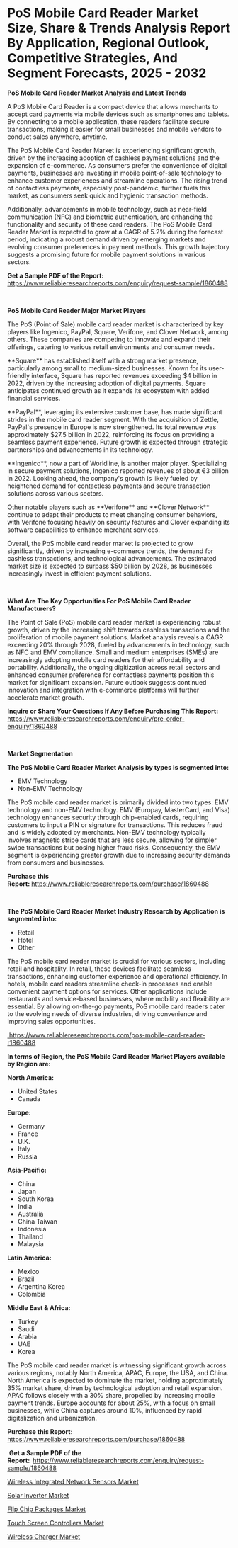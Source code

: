 <p><h1>PoS Mobile Card Reader Market Size, Share & Trends Analysis Report By Application, Regional Outlook, Competitive Strategies, And Segment Forecasts, 2025 - 2032</h1></p><p><strong>PoS Mobile Card Reader Market Analysis and Latest Trends</strong></p>
<p><p>A PoS Mobile Card Reader is a compact device that allows merchants to accept card payments via mobile devices such as smartphones and tablets. By connecting to a mobile application, these readers facilitate secure transactions, making it easier for small businesses and mobile vendors to conduct sales anywhere, anytime. </p><p>The PoS Mobile Card Reader Market is experiencing significant growth, driven by the increasing adoption of cashless payment solutions and the expansion of e-commerce. As consumers prefer the convenience of digital payments, businesses are investing in mobile point-of-sale technology to enhance customer experiences and streamline operations. The rising trend of contactless payments, especially post-pandemic, further fuels this market, as consumers seek quick and hygienic transaction methods.</p><p>Additionally, advancements in mobile technology, such as near-field communication (NFC) and biometric authentication, are enhancing the functionality and security of these card readers. The PoS Mobile Card Reader Market is expected to grow at a CAGR of 5.2% during the forecast period, indicating a robust demand driven by emerging markets and evolving consumer preferences in payment methods. This growth trajectory suggests a promising future for mobile payment solutions in various sectors.</p></p>
<p><strong>Get a Sample PDF of the Report:&nbsp;</strong> <a href="https://www.reliableresearchreports.com/enquiry/request-sample/1860488?utm_campaign=12&utm_medium=2&utm_source=Github&utm_content=ia&utm_term=10022025&utm_id=pos-mobile-card-reader">https://www.reliableresearchreports.com/enquiry/request-sample/1860488</a></p>
<p>&nbsp;</p>
<p><strong>PoS Mobile Card Reader Major Market Players</strong></p>
<p><p>The PoS (Point of Sale) mobile card reader market is characterized by key players like Ingenico, PayPal, Square, Verifone, and Clover Network, among others. These companies are competing to innovate and expand their offerings, catering to various retail environments and consumer needs.</p><p>**Square** has established itself with a strong market presence, particularly among small to medium-sized businesses. Known for its user-friendly interface, Square has reported revenues exceeding $4 billion in 2022, driven by the increasing adoption of digital payments. Square anticipates continued growth as it expands its ecosystem with added financial services.</p><p>**PayPal**, leveraging its extensive customer base, has made significant strides in the mobile card reader segment. With the acquisition of Zettle, PayPal's presence in Europe is now strengthened. Its total revenue was approximately $27.5 billion in 2022, reinforcing its focus on providing a seamless payment experience. Future growth is expected through strategic partnerships and advancements in its technology.</p><p>**Ingenico**, now a part of Worldline, is another major player. Specializing in secure payment solutions, Ingenico reported revenues of about €3 billion in 2022. Looking ahead, the company's growth is likely fueled by heightened demand for contactless payments and secure transaction solutions across various sectors.</p><p>Other notable players such as **Verifone** and **Clover Network** continue to adapt their products to meet changing consumer behaviors, with Verifone focusing heavily on security features and Clover expanding its software capabilities to enhance merchant services.</p><p>Overall, the PoS mobile card reader market is projected to grow significantly, driven by increasing e-commerce trends, the demand for cashless transactions, and technological advancements. The estimated market size is expected to surpass $50 billion by 2028, as businesses increasingly invest in efficient payment solutions.</p></p>
<p>&nbsp;</p>
<p><strong>What Are The Key Opportunities For PoS Mobile Card Reader Manufacturers?</strong></p>
<p><p>The Point of Sale (PoS) mobile card reader market is experiencing robust growth, driven by the increasing shift towards cashless transactions and the proliferation of mobile payment solutions. Market analysis reveals a CAGR exceeding 20% through 2028, fueled by advancements in technology, such as NFC and EMV compliance. Small and medium enterprises (SMEs) are increasingly adopting mobile card readers for their affordability and portability. Additionally, the ongoing digitization across retail sectors and enhanced consumer preference for contactless payments position this market for significant expansion. Future outlook suggests continued innovation and integration with e-commerce platforms will further accelerate market growth.</p></p>
<p><strong>Inquire or Share Your Questions If Any Before Purchasing This Report:</strong> <a href="https://www.reliableresearchreports.com/enquiry/pre-order-enquiry/1860488?utm_campaign=12&utm_medium=2&utm_source=Github&utm_content=ia&utm_term=10022025&utm_id=pos-mobile-card-reader">https://www.reliableresearchreports.com/enquiry/pre-order-enquiry/1860488</a></p>
<p>&nbsp;</p>
<p><strong>Market Segmentation</strong></p>
<p><strong>The PoS Mobile Card Reader Market Analysis by types is segmented into:</strong></p>
<p><ul><li>EMV Technology</li><li>Non-EMV Technology</li></ul></p>
<p><p>The PoS mobile card reader market is primarily divided into two types: EMV technology and non-EMV technology. EMV (Europay, MasterCard, and Visa) technology enhances security through chip-enabled cards, requiring customers to input a PIN or signature for transactions. This reduces fraud and is widely adopted by merchants. Non-EMV technology typically involves magnetic stripe cards that are less secure, allowing for simpler swipe transactions but posing higher fraud risks. Consequently, the EMV segment is experiencing greater growth due to increasing security demands from consumers and businesses.</p></p>
<p><strong>Purchase this Report:&nbsp;</strong><a href="https://www.reliableresearchreports.com/purchase/1860488?utm_campaign=12&utm_medium=2&utm_source=Github&utm_content=ia&utm_term=10022025&utm_id=pos-mobile-card-reader">https://www.reliableresearchreports.com/purchase/1860488</a></p>
<p>&nbsp;</p>
<p><strong>The PoS Mobile Card Reader Market Industry Research by Application is segmented into:</strong></p>
<p><ul><li>Retail</li><li>Hotel</li><li>Other</li></ul></p>
<p><p>The PoS mobile card reader market is crucial for various sectors, including retail and hospitality. In retail, these devices facilitate seamless transactions, enhancing customer experience and operational efficiency. In hotels, mobile card readers streamline check-in processes and enable convenient payment options for services. Other applications include restaurants and service-based businesses, where mobility and flexibility are essential. By allowing on-the-go payments, PoS mobile card readers cater to the evolving needs of diverse industries, driving convenience and improving sales opportunities.</p></p>
<p><a href="https://www.reliableresearchreports.com/pos-mobile-card-reader-r1860488?utm_campaign=12&utm_medium=2&utm_source=Github&utm_content=ia&utm_term=10022025&utm_id=pos-mobile-card-reader">&nbsp;https://www.reliableresearchreports.com/pos-mobile-card-reader-r1860488</a></p>
<p><strong>In terms of Region, the PoS Mobile Card Reader Market Players available by Region are:</strong></p>
<p>
    <p> <strong> North America: </strong>
        <ul>
            <li>United States</li>
            <li>Canada</li>
        </ul>
        </p> 
    <p> <strong> Europe: </strong>
        <ul>
            <li>Germany</li>
            <li>France</li>
            <li>U.K.</li>
            <li>Italy</li>
            <li>Russia</li>
        </ul>
        </p> 
    <p> <strong> Asia-Pacific: </strong>
        <ul>
            <li>China</li>
            <li>Japan</li>
            <li>South Korea</li>
            <li>India</li>
            <li>Australia</li>
            <li>China Taiwan</li>
            <li>Indonesia</li>
            <li>Thailand</li>
            <li>Malaysia</li>
        </ul>
        </p> 
    <p> <strong> Latin America: </strong>
        <ul>
            <li>Mexico</li>
            <li>Brazil</li>
            <li>Argentina Korea</li>
            <li>Colombia</li>
        </ul>
        </p> 
    <p> <strong> Middle East & Africa: </strong>
        <ul>
            <li>Turkey</li>
            <li>Saudi</li>
            <li>Arabia</li>
            <li>UAE</li>
            <li>Korea</li>
        </ul>
    </p>
    </p>
<p><p>The PoS mobile card reader market is witnessing significant growth across various regions, notably North America, APAC, Europe, the USA, and China. North America is expected to dominate the market, holding approximately 35% market share, driven by technological adoption and retail expansion. APAC follows closely with a 30% share, propelled by increasing mobile payment trends. Europe accounts for about 25%, with a focus on small businesses, while China captures around 10%, influenced by rapid digitalization and urbanization.</p></p>
<p><strong>Purchase this Report: </strong><a href="https://www.reliableresearchreports.com/purchase/1860488?utm_campaign=12&utm_medium=2&utm_source=Github&utm_content=ia&utm_term=10022025&utm_id=pos-mobile-card-reader">https://www.reliableresearchreports.com/purchase/1860488</a></p>
<p>&nbsp;<strong>Get a Sample PDF of the Report:&nbsp;&nbsp;</strong><a href="https://www.reliableresearchreports.com/enquiry/request-sample/1860488?utm_campaign=12&utm_medium=2&utm_source=Github&utm_content=ia&utm_term=10022025&utm_id=pos-mobile-card-reader">https://www.reliableresearchreports.com/enquiry/request-sample/1860488</a></p>
<p><strong></strong></p>
<p><p><a href="https://github.com/mshiradeth/Market-Research-Report-List-1/blob/main/wireless-integrated-network-sensors-market.md?utm_campaign=12&utm_medium=2&utm_source=Github&utm_content=ia&utm_term=10022025&utm_id=pos-mobile-card-reader">Wireless Integrated Network Sensors Market</a></p><p><a href="https://github.com/sadithsondah72/Market-Research-Report-List-1/blob/main/solar-inverter-market.md?utm_campaign=12&utm_medium=2&utm_source=Github&utm_content=ia&utm_term=10022025&utm_id=pos-mobile-card-reader">Solar Inverter Market</a></p><p><a href="https://github.com/rushanday/Market-Research-Report-List-1/blob/main/flip-chip-packages-market.md?utm_campaign=12&utm_medium=2&utm_source=Github&utm_content=ia&utm_term=10022025&utm_id=pos-mobile-card-reader">Flip Chip Packages Market</a></p><p><a href="https://github.com/nemcemakoi/Market-Research-Report-List-1/blob/main/touch-screen-controllers-market.md?utm_campaign=12&utm_medium=2&utm_source=Github&utm_content=ia&utm_term=10022025&utm_id=pos-mobile-card-reader">Touch Screen Controllers Market</a></p><p><a href="https://github.com/katonmarti489/Market-Research-Report-List-1/blob/main/wireless-charger-market.md?utm_campaign=12&utm_medium=2&utm_source=Github&utm_content=ia&utm_term=10022025&utm_id=pos-mobile-card-reader">Wireless Charger Market</a></p></p>